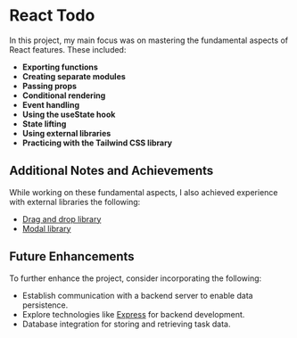 # React Todo

In this project, my main focus was on mastering the fundamental aspects of React features. These included:

- **Exporting functions**
- **Creating separate modules**
- **Passing props**
- **Conditional rendering**
- **Event handling**
- **Using the useState hook**
- **State lifting**
- **Using external libraries**
- **Practicing with the Tailwind CSS library**

## Additional Notes and Achievements

While working on these fundamental aspects, I also achieved experience with external libraries the following:

- [Drag and drop library](@https://github.com/atlassian/react-beautiful-dnd)
- [Modal library](@https://github.com/reactjs/react-modal)

## Future Enhancements

To further enhance the project, consider incorporating the following:

- Establish communication with a backend server to enable data persistence.
- Explore technologies like [Express](https://expressjs.com/) for backend development.
- Database integration for storing and retrieving task data.